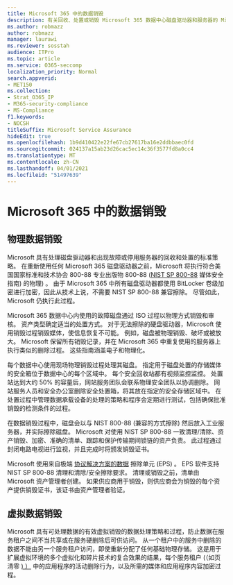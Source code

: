 ```yaml
---
title: Microsoft 365 中的数据销毁
description: 有关回收、处置或销毁 Microsoft 365 数据中心磁盘驱动器和服务器的 Microsoft 策略概述。
ms.author: robmazz
author: robmazz
manager: laurawi
ms.reviewer: sosstah
audience: ITPro
ms.topic: article
ms.service: O365-seccomp
localization_priority: Normal
search.appverid:
- MET150
ms.collection:
- Strat_O365_IP
- M365-security-compliance
- MS-Compliance
f1.keywords:
- NOCSH
titleSuffix: Microsoft Service Assurance
hideEdit: true
ms.openlocfilehash: 1b9d410422e22fe67cb27617ba16e2ddbbaec0fd
ms.sourcegitcommit: 024137a15ab23d26cac5ec14c36f3577fd8a0cc4
ms.translationtype: MT
ms.contentlocale: zh-CN
ms.lasthandoff: 04/01/2021
ms.locfileid: "51497639"
---
```

# <a name="data-destruction-in-microsoft-365"></a>Microsoft 365 中的数据销毁

## <a name="physical-data-destruction"></a>物理数据销毁

Microsoft 具有处理磁盘驱动器和出现故障或停用服务器的回收和处置的标准策略。 在重新使用任何 Microsoft 365 磁盘驱动器之前，Microsoft 将执行符合美国国家标准和技术协会 800-88 专业出版物 800-88 ([NIST SP 800-88](https://nvlpubs.nist.gov/nistpubs/SpecialPublications/NIST.SP.800-88r1.pdf) 媒体安全指南) 的物理) 。 由于 Microsoft 365 中所有磁盘驱动器都使用 BitLocker 卷级加密进行加密，因此从技术上说，不需要 NIST SP 800-88 兼容擦除。 尽管如此，Microsoft 仍执行此过程。

Microsoft 365 数据中心内使用的故障磁盘通过 ISO 过程以物理方式销毁和审核。 资产类型确定适当的处置方式。 对于无法擦除的硬盘驱动器，Microsoft 使用销毁过程销毁媒体，使信息恢复不可能。 例如，磁盘被物理销毁、破坏或被放大。 Microsoft 保留所有销毁记录，并在 Microsoft 365 中重复使用的服务器上执行类似的删除过程。 这些指南涵盖电子和物理化。

每个数据中心使用现场物理销毁过程处理其磁盘。 指定用于磁盘处置的存储媒体的安全箱位于数据中心的每个区域中。 每个安全回收站都有视频监控监控。 处置站达到大约 50% 的容量后，网站服务团队会联系物理安全团队以协调删除。 网站服务人员和安全办公室删除安全处置箱，将其放在指定的安全存储区域中。 在处置过程中管理数据承载设备的处理的策略和程序会定期进行测试，包括确保批准销毁的检测条件的过程。

在数据销毁过程中，磁盘会以与 NIST 800-88 (兼容的方式擦除) 然后放入工业服务器，并实际擦除磁盘。 Microsoft 对使用 NIST SP 800-88 一致清理/清除、资产销毁、加密、准确的清单、跟踪和保护传输期间锁链的资产负责。 此过程通过封闭电路电视进行监视，并且完成时将颁发销毁证书。

Microsoft 使用来自极端 [协议解决方案的数据](https://www.enterprisedataerasure.com/) 擦除单元 (EPS) 。 EPS 软件支持 NIST SP 800-88 清理和清除/安全擦除要求。 清理或销毁之前，清单由 Microsoft 资产管理者创建。 如果供应商用于销毁，则供应商会为销毁的每个资产提供销毁证书，该证书由资产管理者验证。

## <a name="virtual-data-destruction"></a>虚拟数据销毁

Microsoft 具有可处理数据的有效虚拟销毁的数据处理策略和过程，防止数据在服务租户之间不当共享或在服务硬删除后可供访问。 从一个租户中的服务中删除的数据不能由另一个服务租户访问，即使重新分配了任何基础物理存储。 这是用于扩展虚拟环境的多个虚拟化和碎片技术的复合效果的结果，每个服务租户 (（如页清零 [) ）](/office365/securitycompliance/office-365-exchange-online-data-deletion#page-zeroing) 中的应用程序的活动删除行为，以及所需的媒体和应用程序内容加密过程。